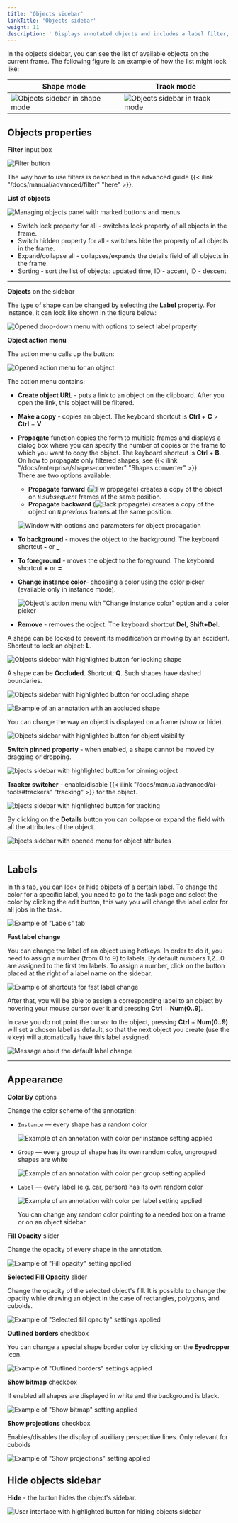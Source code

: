 ```yaml
---
title: 'Objects sidebar'
linkTitle: 'Objects sidebar'
weight: 11
description: ' Displays annotated objects and includes a label filter, lists of objects (current frame) and labels (objects on the frame), and appearance settings. '
---
```


In the objects sidebar, you can see the list of available objects on the current
frame. The following figure is an example of how the list might look like:

| Shape mode                | Track mode                |
| ------------------------- | ------------------------- |
| ![Objects sidebar in shape mode](/images/image044.jpg) | ![Objects sidebar in track mode](/images/image045.jpg) |

## Objects properties

**Filter** input box

![Filter button](/images/image059.jpg)

The way how to use filters is described in the advanced guide {{< ilink "/docs/manual/advanced/filter" "here" >}}.

**List of objects**

![Managing objects panel with marked buttons and menus](/images/image147.jpg)

- Switch lock property for all - switches lock property of all objects in the frame.
- Switch hidden property for all - switches hide the property of all objects in the frame.
- Expand/collapse all - collapses/expands the details field of all objects in the frame.
- Sorting - sort the list of objects: updated time, ID - accent, ID - descent

---

**Objects** on the sidebar

The type of shape can be changed by selecting the **Label** property.
For instance, it can look like shown in the figure below:

![Opened drop-down menu with options to select label property](/images/image050.jpg)

**Object action menu**

The action menu calls up the button:

![Opened action menu for an object](/images/image047.jpg)

The action menu contains:

- **Create object URL** - puts a link to an object on the clipboard.
  After you open the link, this object will be filtered.
- **Make a copy** - copies an object. The keyboard shortcut is **Ctrl** + **C** > **Ctrl** + **V**.
- **Propagate** function copies the form to multiple frames
  and displays a dialog box where you can specify the number
  of copies or the frame to which you want to copy the object.
  The keyboard shortcut is **Ctr**l + **B**. On how to propagate
  only filtered shapes, see {{< ilink "/docs/enterprise/shapes-converter" "Shapes converter" >}}<br>There are two options available:

  - **Propagate forward** (![Fw propagate](/images/propagate_fw.png)) creates a
    copy of the object on `N` _subsequent_ frames at the same position.
  - **Propagate backward** (![Back propagate](/images/propagate_back.png)) creates
    a copy of the object on `N` _previous_ frames at the same position.

  ![Window with options and parameters for object propagation](/images/image053.jpg)

- **To background** - moves the object to the background. The keyboard shortcut **-** or **\_**
- **To foreground** - moves the object to the foreground. The keyboard shortcut **+** or **=**
- **Change instance color**- choosing a color using the color picker (available only in instance mode).

  ![Object's action menu with "Change instance color" option and a color picker](/images/image153.jpg)

- **Remove** - removes the object. The keyboard shortcut **Del**, **Shift+Del**.

A shape can be locked to prevent its modification or moving by an accident. Shortcut to lock an object: **L**.

![Objects sidebar with highlighted button for locking shape](/images/image046.jpg)

A shape can be **Occluded**. Shortcut: **Q**. Such shapes have dashed boundaries.

![Objects sidebar with highlighted button for occluding shape](/images/image048.jpg)

![Example of an annotation with an accluded shape](/images/image049_detrac.jpg)

You can change the way an object is displayed on a frame (show or hide).

![Objects sidebar with highlighted button for object visibility](/images/image055.jpg)

**Switch pinned property** - when enabled, a shape cannot be moved by dragging or dropping.

![bjects sidebar with highlighted button for pinning object](/images/image052.jpg)

**Tracker switcher** - enable/disable {{< ilink "/docs/manual/advanced/ai-tools#trackers" "tracking" >}} for the object.

![bjects sidebar with highlighted button for tracking](/images/tracker_switcher.png)

By clicking on the **Details** button you can collapse or expand the field with all the attributes of the object.

![bjects sidebar with opened menu for object attributes](/images/image154.jpg)

---

## Labels

In this tab, you can lock or hide objects of a certain label.
To change the color for a specific label,
you need to go to the task page and select the color by clicking the edit button,
this way you will change the label color for all jobs in the task.

![Example of "Labels" tab](/images/image062.jpg)

**Fast label change**

You can change the label of an object using hotkeys.
In order to do it, you need to assign a number (from 0 to 9) to labels.
By default numbers 1,2...0 are assigned to the first ten labels.
To assign a number, click on the button placed at the right of a label name on the sidebar.

![Example of shortcuts for fast label change](/images/image210.jpg)

After that, you will be able to assign a corresponding label to an object
by hovering your mouse cursor over it and pressing **Ctrl** + **Num(0..9)**.

In case you do not point the cursor to the object, pressing **Ctrl** + **Num(0..9)** will set a chosen label as default,
so that the next object you create (use the `N` key) will automatically have this label assigned.

![Message about the default label change](/images/image211.jpg)

---

## Appearance

**Color By** options

Change the color scheme of the annotation:

- `Instance` — every shape has a random color

  ![Example of an annotation with color per instance setting applied](/images/image095_detrac.jpg)

- `Group` — every group of shape has its own random color, ungrouped shapes are white

  ![Example of an annotation with color per group setting applied](/images/image094_detrac.jpg)

- `Label` — every label (e.g. car, person) has its own random color

  ![Example of an annotation with color per label setting applied](/images/image093_detrac.jpg)

  You can change any random color pointing to a needed box on a frame or on an
  object sidebar.

**Fill Opacity** slider

Change the opacity of every shape in the annotation.

![Example of "Fill opacity" setting applied](/images/image086_detrac.jpg)

**Selected Fill Opacity** slider

Change the opacity of the selected object's fill. It is possible
to change the opacity while drawing an object in the case
of rectangles, polygons, and cuboids.

![Example of "Selected fill opacity" settings applied](/images/image089_detrac.jpg)

**Outlined borders** checkbox

You can change a special shape border color by clicking on the **Eyedropper** icon.

![Example of "Outlined borders" settings applied](/images/image088_detrac.jpg)

**Show bitmap** checkbox

If enabled all shapes are displayed in white and the background is black.

![Example of "Show bitmap" setting applied](/images/image087_detrac.jpg)

**Show projections** checkbox

Enables/disables the display of auxiliary perspective lines. Only relevant for cuboids

![Example of "Show projections" setting applied](/images/image090_detrac.jpg)

## Hide objects sidebar

**Hide** - the button hides the object's sidebar.

![User interface with highlighted button for hiding objects sidebar](/images/image146.jpg)
